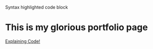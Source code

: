 Syntax highlighted code block

# This is my glorious portfolio page


[Explaining Code!](https://youtu.be/9sAkanJcBl0)
